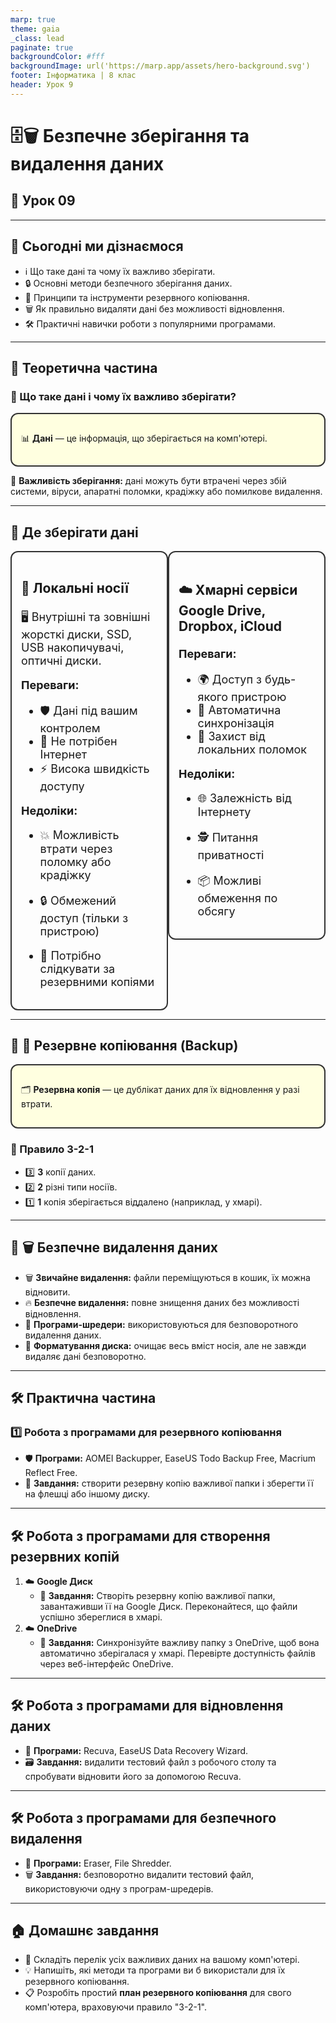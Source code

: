 ```yaml
---
marp: true
theme: gaia
_class: lead
paginate: true
backgroundColor: #fff
backgroundImage: url('https://marp.app/assets/hero-background.svg')
footer: Інформатика | 8 клас
header: Урок 9
---
```


<style>

.grid-container {
  display: grid;
  grid-template-columns: 50% 50%;
  align-items: start;
}
.text-left {
  text-align: left;
  padding: 5px;
}
.image-center {
  max-width: 100%; /* Ensures the image scales within its space */
  height: auto;
  text-align: center;
  display: flex;
  align-items: center;
  justify-content: center;
}

.text-large {
  font-size: 40px;
}

.text-medium {
  font-size: 30px;
}

.text-medium-small {
  font-size: 25px;
}

.text-small {
  font-size: 18px;
}

.text-tiny {
  font-size: 14px;
}

.card {
  border: 2px solid #333;
  border-radius: 12px;
  padding: 15px;
}

.important-to-remember {
    background-color: lightyellow;
}

</style>

# 🗄️🗑️ **Безпечне зберігання та видалення даних**

## 🏫 Урок **09**

---

## 🎯 Сьогодні ми дізнаємося

- ℹ️ Що таке дані та чому їх важливо зберігати.
- 🔒 Основні методи безпечного зберігання даних.
- 💾 Принципи та інструменти резервного копіювання.
- 🗑️ Як правильно видаляти дані без можливості відновлення.
- 🛠️ Практичні навички роботи з популярними програмами.

---

## 📌 Теоретична частина

### 🧩 Що таке дані і чому їх важливо зберігати?

<div class="card important-to-remember">

📊 **Дані** — це інформація, що зберігається на комп'ютері.

</div>

🔔 **Важливість зберігання:** дані можуть бути втрачені через збій системи, віруси, апаратні поломки, крадіжку або помилкове видалення.

---

## 📌 Де зберігати дані

<div class="grid-container">
  <div class="card text-small">

### 💾 Локальні носії

🖥️ Внутрішні та зовнішні жорсткі диски, SSD, USB накопичувачі, оптичні диски.

**Переваги:**

- 🛡️ Дані під вашим контролем
- 🚫 Не потрібен Інтернет
- ⚡ Висока швидкість доступу

**Недоліки:**

- 💥 Можливість втрати через поломку або крадіжку
- 🔒 Обмежений доступ (тільки з пристрою)
- 🔄 Потрібно слідкувати за резервними копіями

  </div>
  <div class="card text-small">

### ☁️ Хмарні сервіси Google Drive, Dropbox, iCloud

**Переваги:**

- 🌍 Доступ з будь-якого пристрою
- 🔄 Автоматична синхронізація
- 🦺 Захист від локальних поломок

**Недоліки:**

- 🌐 Залежність від Інтернету
- 🕵️ Питання приватності
- 📦 Можливі обмеження по обсягу

  </div>
</div>

---

## 📌 💾 Резервне копіювання (Backup)

<div class="card important-to-remember">

🗂️ **Резервна копія** — це дублікат даних для їх відновлення у разі втрати.

</div>

### 📏 Правило 3-2-1

- 3️⃣ **3** копії даних.
- 2️⃣ **2** різні типи носіїв.
- 1️⃣ **1** копія зберігається віддалено (наприклад, у хмарі).

---

## 📌 🗑️ Безпечне видалення даних

- 🗑️ **Звичайне видалення:** файли переміщуються в кошик, їх можна відновити.
- 🔥 **Безпечне видалення:** повне знищення даних без можливості відновлення.
- 🧹 **Програми-шредери:** використовуються для безповоротного видалення даних.
- 💽 **Форматування диска:** очищає весь вміст носія, але не завжди видаляє дані безповоротно.

---

## 🛠️ Практична частина

### 1️⃣ Робота з програмами для резервного копіювання

* 🛡️ **Програми:** AOMEI Backupper, EaseUS Todo Backup Free, Macrium Reflect Free.
* 📂 **Завдання:** створити резервну копію важливої папки і зберегти її на флешці або іншому диску.

---

## 🛠️ Робота з програмами для створення резервних копій

1. ☁️ **Google Диск**
   - 📂 **Завдання:** Створіть резервну копію важливої папки, завантаживши її на Google Диск. Переконайтеся, що файли успішно збереглися в хмарі.
2. ☁️ **OneDrive**
   - 📂 **Завдання:** Синхронізуйте важливу папку з OneDrive, щоб вона автоматично зберігалася у хмарі. Перевірте доступність файлів через веб-інтерфейс OneDrive.

---

## 🛠️ Робота з програмами для відновлення даних

- 🧩 **Програми:** Recuva, EaseUS Data Recovery Wizard.
- 🗃️ **Завдання:** видалити тестовий файл з робочого столу та спробувати відновити його за допомогою Recuva.

---

## 🛠️ Робота з програмами для безпечного видалення

- 🧹 **Програми:** Eraser, File Shredder.
- 🗑️ **Завдання:** безповоротно видалити тестовий файл, використовуючи одну з програм-шредерів.

---

## 🏠 Домашнє завдання

- 📝 Складіть перелік усіх важливих даних на вашому комп'ютері.
- 💡 Напишіть, які методи та програми ви б використали для їх резервного копіювання.
- 📋 Розробіть простий **план резервного копіювання** для свого комп'ютера, враховуючи правило "3-2-1".
